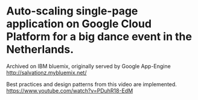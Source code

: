 Auto-scaling single-page application on Google Cloud Platform for a big dance event in the Netherlands.
===

Archived on IBM bluemix, originally served by Google App-Engine
http://salvationz.mybluemix.net/


Best practices and design patterns from this video are implemented.
https://www.youtube.com/watch?v=PDuhR18-EdM


